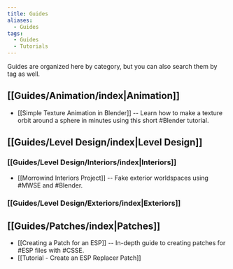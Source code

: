 ```yaml
---
title: Guides
aliases: 
  - Guides
tags:
  - Guides
  - Tutorials
---
```

Guides are organized here by category, but you can also search them by tag as well.

## [[Guides/Animation/index|Animation]]
- [[Simple Texture Animation in Blender]] -- Learn how to make a texture orbit around a sphere in minutes using this short #Blender tutorial.


## [[Guides/Level Design/index|Level Design]]
### [[Guides/Level Design/Interiors/index|Interiors]]
- [[Morrowind Interiors Project]] -- Fake exterior worldspaces using #MWSE and #Blender.
### [[Guides/Level Design/Exteriors/index|Exteriors]]

## [[Guides/Patches/index|Patches]]
- [[Creating a Patch for an ESP]] -- In-depth guide to creating patches for #ESP files with #CSSE.
- [[Tutorial - Create an ESP Replacer Patch]]